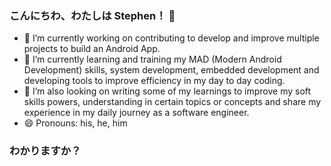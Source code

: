 
### こんにちわ、わたしは Stephen！ 👋 ###

- 🔭 I’m currently working on contributing to develop and improve multiple projects to build an Android App.
- 🌱 I’m currently learning and training my MAD (Modern Android Development) skills, system development, embedded development and developing tools to improve efficiency in my day to day coding.
- 🤔 I’m also looking on writing some of my learnings to improve my soft skills powers, understanding in certain topics or concepts and share my experience in my daily journey as a software engineer.
- 😄 Pronouns: his, he, him

### わかりますか？ ###
<!--
**TheSetox/TheSetox** is a ✨ _special_ ✨ repository because its `README.md` (this file) appears on your GitHub profile.

Here are some ideas to get you started:

- 🔭 I’m currently working on ...
- 🌱 I’m currently learning ...
- 👯 I’m looking to collaborate on ...
- 🤔 I’m looking for help with ...
- 💬 Ask me about ...
- 📫 How to reach me: ...
- 😄 Pronouns: ...
- ⚡ Fun fact: ...
-->
